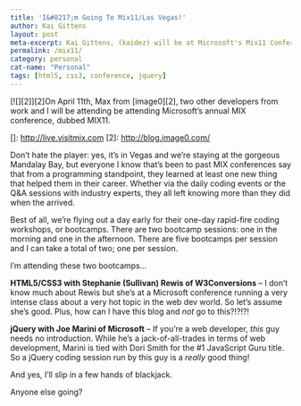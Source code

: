 ```yaml
---
title: 'I&#8217;m Going To Mix11/Las Vegas!'
author: Kai Gittens
layout: post
meta-excerpt: Kai Gittens, (kaidez) will be at Microsoft's Mix11 Conference in Las Vegas in April 2011 and will be at the HTML5/CSS3 and jQuery bootcamps
permalink: /mix11/
category: personal
cat-name: "Personal"
tags: [html5, css3, conference, jquery]
---
```

[![][2]][2]On April 11th, Max from [image0][2], two other developers from work and I will be attending be attending Microsoft’s annual MIX conference, dubbed MIX11. 

 []: http://live.visitmix.com
 [2]: http://blog.image0.com/

Don’t hate the player: yes, it’s in Vegas and we’re staying at the gorgeous Mandalay Bay, but everyone I know that’s been to past MIX conferences say that from a programming standpoint, they learned at least one new thing that helped them in their career. Whether via the daily coding events or the Q&A sessions with industry experts, they all left knowing more than they did when the arrived.

Best of all, we’re flying out a day early for their one-day rapid-fire coding workshops, or bootcamps. There are two bootcamp sessions: one in the morning and one in the afternoon. There are five bootcamps per session and I can take a total of two; one per session.

I’m attending these two bootcamps…

**HTML5/CSS3 with Stephanie (Sullivan) Rewis of W3Conversions** – I don’t know much about Rewis but she’s at a Microsoft conference running a very intense class about a very hot topic in the web dev world. So let’s assume she’s good. Plus, how can I have this blog and *not* go to this?!?!?!

**jQuery with Joe Marini of Microsoft** – If you’re a web developer, *this* guy needs no introduction. While he’s a jack-of-all-trades in terms of web development, Marini is tied with Dori Smith for the #1 JavaScript Guru title. So a jQuery coding session run by this guy is a *really* good thing! 

And yes, I’ll slip in a few hands of blackjack.

Anyone else going?